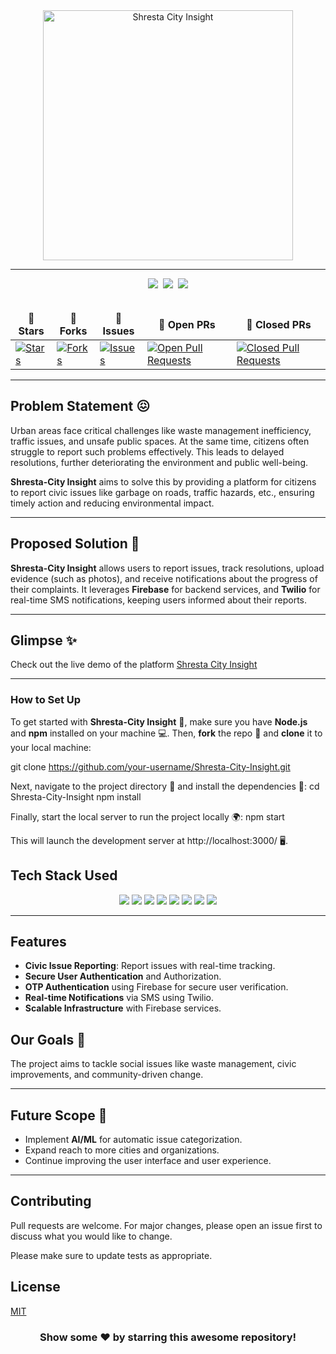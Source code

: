 <div align="center">
  <img width="400" alt="Shresta City Insight" align='center' src="path_to_your_logo.png">
</div>

<hr>

<div align="center">
  <img src="https://forthebadge.com/images/badges/built-with-love.svg" />&nbsp;
  <img src="https://forthebadge.com/images/badges/uses-brains.svg" />&nbsp;
  <img src="https://forthebadge.com/images/badges/powered-by-responsibility.svg" />
</div>
<br>

<div align="center">
  <table align="center">
    <thead align="center">
      <tr border: 1px;>
        <td><strong>🌟 Stars</strong></td>
        <td><strong>🍴 Forks</strong></td>
        <td><strong>🐛 Issues</strong></td>
        <td><strong>🔔 Open PRs</strong></td>
        <td><strong>🔕 Closed PRs</strong></td>
      </tr>
    </thead>
    <tbody>
      <tr>
        <td><a href="https://github.com/your-username/Shresta-City-Insight/stargazers" target="_blank"><img alt="Stars" src="https://img.shields.io/github/stars/your-username/Shresta-City-Insight?style=for-the-badge&logo=github"/></a></td>
        <td><a href="https://github.com/your-username/Shresta-City-Insight/forks" target="_blank"><img alt="Forks" src="https://img.shields.io/github/forks/your-username/Shresta-City-Insight?style=for-the-badge&logo=git&logoColor=white"/></a></td>
        <td><a href="https://github.com/your-username/Shresta-City-Insight/issues" target="_blank"><img alt="Issues" src="https://img.shields.io/github/issues/your-username/Shresta-City-Insight?style=for-the-badge&logo=target&color=red"/></a></td>
        <td><a href="https://github.com/your-username/Shresta-City-Insight/pulls?q=is%3Aopen+is%3Apr" target="_blank"><img alt="Open Pull Requests" src="https://img.shields.io/github/issues-pr/your-username/Shresta-City-Insight?style=for-the-badge&logo=github&color=green"/></a></td>
        <td><a href="https://github.com/your-username/Shresta-City-Insight/pulls?q=is%3Apr+is%3Aclosed" target="_blank"><img alt="Closed Pull Requests" src="https://img.shields.io/github/issues-pr-closed/your-username/Shresta-City-Insight?style=for-the-badge&color=green&logo=github"/></a></td>
      </tr>
    </tbody>
  </table>
</div>

<hr>

## Problem Statement 😖

Urban areas face critical challenges like waste management inefficiency, traffic issues, and unsafe public spaces. At the same time, citizens often struggle to report such problems effectively. This leads to delayed resolutions, further deteriorating the environment and public well-being.

**Shresta-City Insight** aims to solve this by providing a platform for citizens to report civic issues like garbage on roads, traffic hazards, etc., ensuring timely action and reducing environmental impact.

---

## Proposed Solution 🤩

**Shresta-City Insight** allows users to report issues, track resolutions, upload evidence (such as photos), and receive notifications about the progress of their complaints. It leverages **Firebase** for backend services, and **Twilio** for real-time SMS notifications, keeping users informed about their reports.

---

## Glimpse ✨
Check out the live demo of the platform [Shresta City Insight](https://shresta.vercel.app/)

---

### How to Set Up

To get started with **Shresta-City Insight** 🚀, make sure you have **Node.js** and **npm** installed on your machine 💻. Then, **fork** the repo 🍴 and **clone** it to your local machine:

git clone https://github.com/your-username/Shresta-City-Insight.git

Next, navigate to the project directory 📂 and install the dependencies 🔧:
cd Shresta-City-Insight
npm install

Finally, start the local server to run the project locally 🌍:
npm start

This will launch the development server at http://localhost:3000/ 🖥️.


## Tech Stack Used

<div align="center">
  <img src="https://img.shields.io/badge/HTML5-E34F26.svg?style=for-the-badge&logo=HTML5&logoColor=white">
  <img src="https://img.shields.io/badge/CSS3-1572B6.svg?style=for-the-badge&logo=CSS3&logoColor=white">
  <img src="https://img.shields.io/badge/JavaScript-F7DF1E.svg?style=for-the-badge&logo=JavaScript&logoColor=black">
  <img src="https://img.shields.io/badge/ReactJS-61DAFB.svg?style=for-the-badge&logo=React&logoColor=white">
  <img src="https://img.shields.io/badge/Firebase-FFCA28.svg?style=for-the-badge&logo=Firebase&logoColor=black">
  <img src="https://img.shields.io/badge/NodeJS-339933.svg?style=for-the-badge&logo=Node.js&logoColor=white">
  <img src="https://img.shields.io/badge/Express.js-000000.svg?style=for-the-badge&logo=Express&logoColor=white">
  <img src="https://img.shields.io/badge/Twilio-000000.svg?style=for-the-badge&logo=Twilio&logoColor=white">
</div>

---

## Features

- **Civic Issue Reporting**: Report issues with real-time tracking.
- **Secure User Authentication** and Authorization.
- **OTP Authentication** using Firebase for secure user verification.
- **Real-time Notifications** via SMS using Twilio.
- **Scalable Infrastructure** with Firebase services.


## Our Goals 🎯

The project aims to tackle social issues like waste management, civic improvements, and community-driven change.

---

## Future Scope 🔮

- Implement **AI/ML** for automatic issue categorization.
- Expand reach to more cities and organizations.
- Continue improving the user interface and user experience.

---

## Contributing

Pull requests are welcome. For major changes, please open an issue first to discuss what you would like to change.

Please make sure to update tests as appropriate.

## License

[MIT](https://choosealicense.com/licenses/mit/)

<h3 align="center"> Show some ❤️ by starring this awesome repository! </h3>
